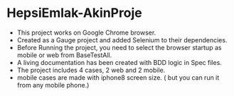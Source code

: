 # HepsiEmlak-AkinProje

- This project works on Google Chrome browser.
- Created as a Gauge project and added Selenium to their dependencies.
- Before Running the project, you need to select the browser startup as mobile or web from BaseTestAll.
- A living documentation has been created with BDD logic in Spec files.
- The project includes 4 cases, 2 web and 2 mobile.
- mobile cases are made with iphone8 screen size. ( but you can run it from any mobile phone.)
